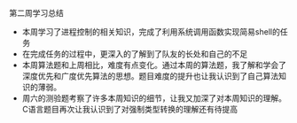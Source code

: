 第二周学习总结
- 本周学习了进程控制的相关知识，完成了利用系统调用函数实现简易shell的任务
- 在完成任务的过程中，更深入的了解到了队友的长处和自己的不足
- 本周算法题和上周相比，难度有点变化。通过本周的算法题，我了解和学会了深度优先和广度优先算法的思想。题目难度的提升也让我认识到了自己算法知识的薄弱。
- 周六的测验题考察了许多本周知识的细节，让我又加深了对本周知识的理解。C语言题目再次让我认识到了对强制类型转换的理解还有待提高
